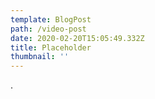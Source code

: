 ```yaml
---
template: BlogPost
path: /video-post
date: 2020-02-20T15:05:49.332Z
title: Placeholder
thumbnail: ''
---
```

.
